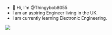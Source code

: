 - 👋 Hi, I’m @Thingybob8055
- I am an aspiring Engineer living in the UK.
- I am currently learning Electronic Engineering. 

<!---
Thingybob8055/Thingybob8055 is a ✨ special ✨ repository because its `README.md` (this file) appears on your GitHub profile.
You can click the Preview link to take a look at your changes.
--->
<img src="https://github-readme-stats.vercel.app/api/top-langs/?username=Thingybob8055&hide=jupyter notebook&layout=compact">
